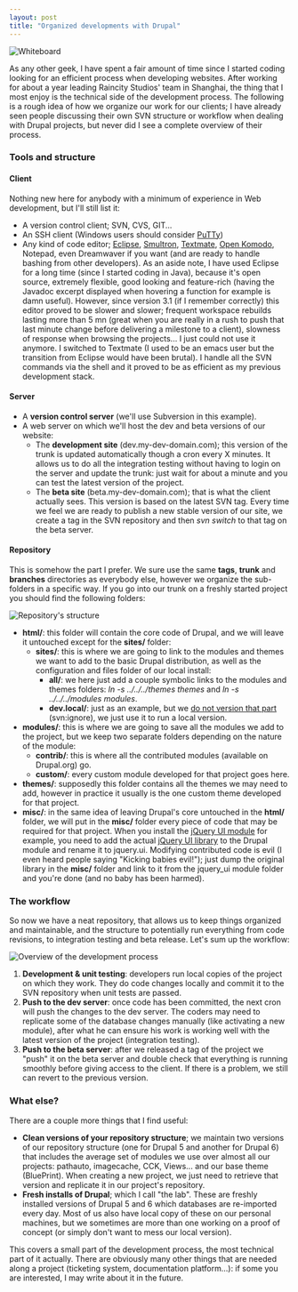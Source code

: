 ```yaml
---
layout: post
title: "Organized developments with Drupal"
---
```


![Whiteboard](http://teddy.fr/files/whiteboard.png)

As any other geek, I have spent a fair amount of time since I started coding looking for an efficient process when developing websites. After working for about a year leading Raincity Studios' team in Shanghai, the thing that I most enjoy is the technical side of the development process. The following is a rough idea of how we organize our work for our clients; I have already seen people discussing their own SVN structure or workflow when dealing with Drupal projects, but never did I see a complete overview of their process.

### Tools and structure</h3>

#### Client

Nothing new here for anybody with a minimum of experience in Web development, but I'll still list it:

- A version control client; SVN, CVS, GIT...
- An SSH client (Windows users should consider [PuTTy](http://www.chiark.greenend.org.uk/~sgtatham/putty/))
- Any kind of code editor; [Eclipse](http://www.eclipse.org/), [Smultron](http://www.tuppis.com/smultron/), [Textmate](http://macromates.com/), [Open Komodo](http://www.openkomodo.com/), Notepad, even Dreamwaver if you want (and are ready to handle bashing from other developers). As an aside note, I have used Eclipse for a long time (since I started coding in Java), because it's open source, extremely flexible, good looking and feature-rich (having the Javadoc excerpt displayed when hovering a function for example is damn useful). However, since version 3.1 (if I remember correctly) this editor proved to be slower and slower; frequent workspace rebuilds lasting more than 5 mn (great when you are really in a rush to push that last minute change before delivering a milestone to a client), slowness of response when browsing the projects... I just could not use it anymore. I switched to Textmate (I used to be an emacs user but the transition from Eclipse would have been brutal). I handle all the SVN commands via the shell and it proved to be as efficient as my previous development stack.

#### Server

- A **version control server** (we'll use Subversion in this example).
- A web server on which we'll host the dev and beta versions of our website:
    - The **development site** (dev.my-dev-domain.com); this version of the trunk is updated automatically though a cron every X minutes. It allows us to do all the integration testing without having to login on the server and update the trunk: just wait for about a minute and you can test the latest version of the project.
    - The **beta site** (beta.my-dev-domain.com); that is what the client actually sees. This version is based on the latest SVN tag. Every time we feel we are ready to publish a new stable version of our site, we create a tag in the SVN repository and then *svn switch* to that tag on the beta server.

#### Repository

This is somehow the part I prefer. We sure use the same **tags**, **trunk** and **branches** directories as everybody else, however we organize the sub-folders in a specific way. If you go into our trunk on a freshly started project you should find the following folders:

![Repository's structure](http://teddy.fr/files/repository.png)

- **html/**: this folder will contain the core code of Drupal, and we will leave it untouched except for the **sites/** folder:
    - **sites/**: this is where we are going to link to the modules and themes we want to add to the basic Drupal distribution, as well as the configuration and files folder of our local install:
        - **all/**: we here just add a couple symbolic links to the modules and themes folders: *ln -s ../../../themes themes* and *ln -s ../../../modules modules*.
        - **dev.local/**: just as an example, but we <u>do not version that part</u> (svn:ignore), we just use it to run a local version.
- **modules/**: this is where we are going to save all the modules we add to the project, but we keep two separate folders depending on the nature of the module:
    - **contrib/**: this is where all the contributed modules (available on Drupal.org) go.
    - **custom/**: every custom module developed for that project goes here.
- **themes/**: supposedly this folder contains all the themes we may need to add, however in practice it usually is the one custom theme developed for that project.
- **misc/**: in the same idea of leaving Drupal's core untouched in the **html/** folder, we will put in the **misc/** folder every piece of code that may be required for that project. When you install the [jQuery UI module](http://drupal.org/project/jquery_ui) for example, you need to add the actual [jQuery UI library](http://ui.jquery.com/) to the Drupal module and rename it to jquery.ui. Modifying contributed code is evil (I even heard people saying "Kicking babies evil!"); just dump the original library in the **misc/** folder and link to it from the jquery_ui module folder and you're done (and no baby has been harmed).

### The workflow

So now we have a neat repository, that allows us to keep things organized and maintainable, and the structure to potentially run everything from code revisions, to integration testing and beta release. Let's sum up the workflow:

![Overview of the development process](http://teddy.fr/files/process.png)

1. **Development & unit testing**: developers run local copies of the project on which they work. They do code changes locally and commit it to the SVN repository when unit tests are passed.
1. **Push to the dev server**: once code has been committed, the next cron will push the changes to the dev server. The coders may need to replicate some of the database changes manually (like activating a new module), after what he can ensure his work is working well with the latest version of the project (integration testing).
1. **Push to the beta server**: after we released a tag of the project we "push" it on the beta server and double check that everything is running smoothly before giving access to the client. If there is a problem, we still can revert to the previous version.

### What else?

There are a couple more things that I find useful:

- **Clean versions of your repository structure**; we maintain two versions of our repository structure (one for Drupal 5 and another for Drupal 6) that includes the average set of modules we use over almost all our projects: pathauto, imagecache, CCK, Views... and our base theme (BluePrint). When creating a new project, we just need to retrieve that version and replicate it in our project's repository.
- **Fresh installs of Drupal**; which I call "the lab". These are freshly installed versions of Drupal 5 and 6 which databases are re-imported every day. Most of us also have local copy of these on our personal machines, but we sometimes are more than one working on a proof of concept (or simply don't want to mess our local version).

This covers a small part of the development process, the most technical part of it actually. There are obviously many other things that are needed along a project (ticketing system, documentation platform...): if some you are interested, I may write about it in the future.